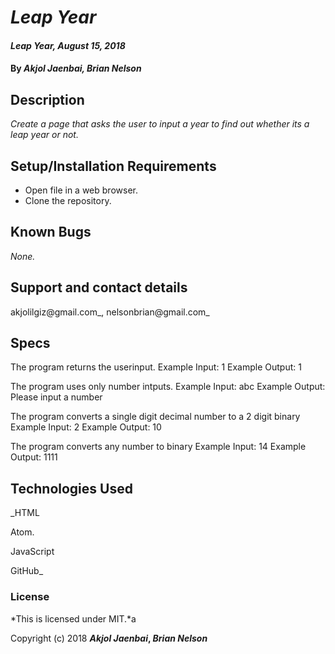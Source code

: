 # _Leap Year_

#### _Leap Year, August 15, 2018_

#### By _**Akjol Jaenbai, Brian Nelson**_

## Description

_Create a page that asks the user to input a year to find out whether its a leap year or not._

## Setup/Installation Requirements

* Open file in a web browser.
* Clone the repository.
## Known Bugs

_None._

## Support and contact details

akjolilgiz@gmail.com_, nelsonbrian@gmail.com_
## Specs

The program returns the userinput.
Example Input: 1
Example Output: 1

The program uses only number intputs.
Example Input: abc
Example Output: Please input a number

The program converts a single digit decimal number to a 2 digit binary
Example Input: 2
Example Output: 10

The program converts any number to binary
Example Input: 14
Example Output: 1111




## Technologies Used

_HTML

Atom.

JavaScript

GitHub_

### License

*This is licensed under MIT.*a

Copyright (c) 2018 **_Akjol Jaenbai_, _Brian Nelson_**
